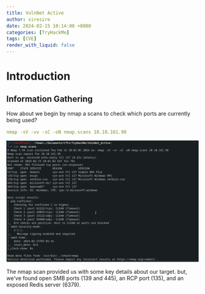 ```yaml
---
title: VulnNet Active
author: siresire
date: 2024-02-15 10:14:00 +0800
categories: [TryHackMe]
tags: [CVE]
render_with_liquid: false
---
```


# Introduction 
## Information Gathering

How about we begin by nmap a scans to check which ports are currently being used?

```yaml
nmap -sV -vv -sC -oN nmap.scans 10.10.161.98
```

![Alt text](/assets/img/tryhackme/va1.png)


The nmap scan provided us with some key details about our target. but, we've found open SMB ports (139 and 445), an RCP port (135), and an exposed Redis server (6379).


<!-- # Directory Enumeration 


![Alt text](/assets/img/posts/ofbizz_04.png)


# Vulnerability Analysis



# Exploitation

 -->

